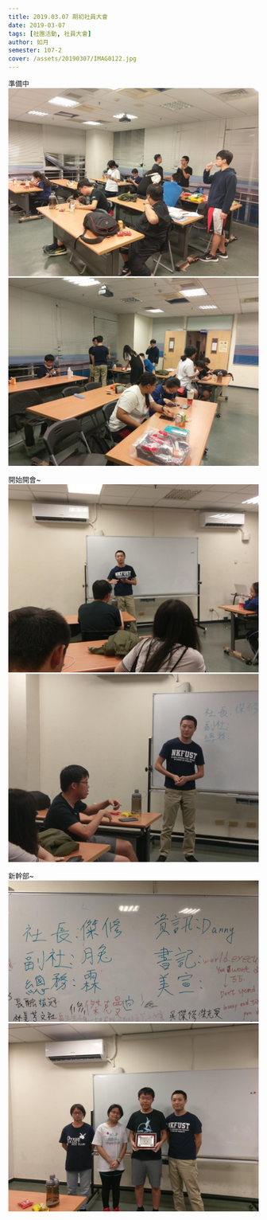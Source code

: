 ```yaml
---
title: 2019.03.07 期初社員大會
date: 2019-03-07
tags: [社團活動, 社員大會]
author: 如月
semester: 107-2
cover: /assets/20190307/IMAG0122.jpg
---
```


準備中
![20190307](/assets/20190307/IMAG0119.jpg)![20190307](/assets/20190307/IMAG0120.jpg)

開始開會~
![20190307](/assets/20190307/IMAG0121.jpg)![20190307](/assets/20190307/IMAG0124.jpg)

新幹部~
![20190307](/assets/20190307/40117.jpg)
![20190307](/assets/20190307/IMAG0122.jpg)
